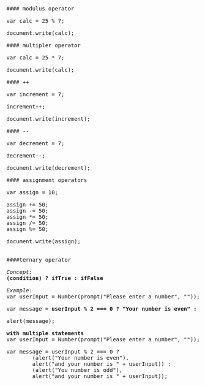 <pre>

#### modulus operator

var calc = 25 % 7;

document.write(calc);

#### multipler operator

var calc = 25 * 7;

document.write(calc);

#### ++ 

var increment = 7;

increment++;

document.write(increment); 

#### --

var decrement = 7;

decrement--;

document.write(decrement); 

#### assignment operators

var assign = 10;

assign += 50;
assign -= 50;
assign *= 50;
assign /= 50;
assign %= 50;

document.write(assign); 


####ternary operator 

<em>Concept:</em>
<b>(condition) ? ifTrue : ifFalse</b> 

<em>Example:</em> 
var userInput = Number(prompt("Please enter a number", ""));

var message = <b>userInput % 2 === 0 ? "Your number is even" : "You number is odd";</b>

alert(message);

<b>with multiple statements</b>
var userInput = Number(prompt("Please enter a number", ""));

var message = userInput % 2 === 0 ? 
        (alert("Your number is even"), 
        alert("and your number is " + userInput)) : 
        (alert("You number is odd"), 
        alert("and your number is " + userInput));


</pre>
